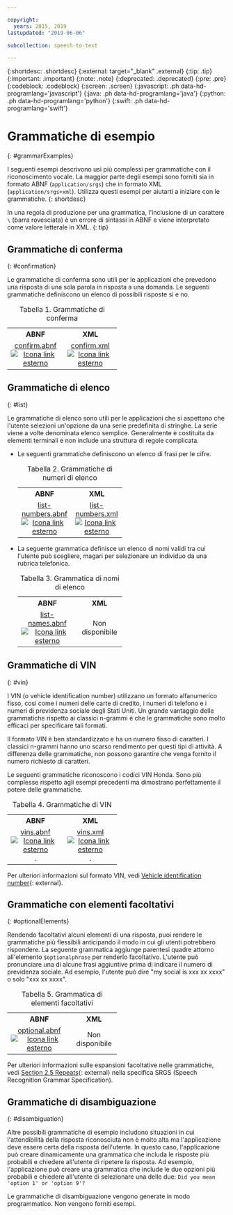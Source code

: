 ```yaml
---

copyright:
  years: 2015, 2019
lastupdated: "2019-06-06"

subcollection: speech-to-text

---
```


{:shortdesc: .shortdesc}
{:external: target="_blank" .external}
{:tip: .tip}
{:important: .important}
{:note: .note}
{:deprecated: .deprecated}
{:pre: .pre}
{:codeblock: .codeblock}
{:screen: .screen}
{:javascript: .ph data-hd-programlang='javascript'}
{:java: .ph data-hd-programlang='java'}
{:python: .ph data-hd-programlang='python'}
{:swift: .ph data-hd-programlang='swift'}

# Grammatiche di esempio
{: #grammarExamples}

I seguenti esempi descrivono usi più complessi per grammatiche con il riconoscimento vocale. La maggior parte degli esempi sono forniti sia in formato ABNF (`application/srgs`) che in formato XML (`application/srgs+xml`). Utilizza questi esempi per aiutarti a iniziare con le grammatiche.
{: shortdesc}

In una regola di produzione per una grammatica, l'inclusione di un carattere `\` (barra rovesciata) è un errore di sintassi in ABNF e viene interpretato come valore letterale in XML.
{: tip}

## Grammatiche di conferma
{: #confirmation}

Le grammatiche di conferma sono utili per le applicazioni che prevedono una risposta di una sola parola in risposta a una domanda. Le seguenti grammatiche definiscono un elenco di possibili risposte sì e no.

<table style="width:50%">
  <caption>Tabella 1. Grammatiche di conferma</caption>
  <tr>
    <th style="text-align:center">ABNF</th>
    <th style="text-align:center">XML</th>
  </tr>
  <tr>
    <td style="text-align:center">
      <a target="_blank" href="https://watson-developer-cloud.github.io/doc-tutorial-downloads/speech-to-text/grammars/confirm.abnf" download="confirm.abnf">confirm.abnf <img src="../../icons/launch-glyph.svg" alt="Icona link esterno" title="Icona link esterno"></a>
    </td>
    <td style="text-align:center">
      <a target="_blank" href="https://watson-developer-cloud.github.io/doc-tutorial-downloads/speech-to-text/grammars/confirm.xml" download="confirm.xml">confirm.xml <img src="../../icons/launch-glyph.svg" alt="Icona link esterno" title="Icona link esterno"></a>
    </td>
  </tr>
</table>

## Grammatiche di elenco
{: #list}

Le grammatiche di elenco sono utili per le applicazioni che si aspettano che l'utente selezioni un'opzione da una serie predefinita di stringhe. La serie viene a volte denominata elenco semplice. Generalmente è costituita da elementi terminali e non include una struttura di regole complicata.

-   Le seguenti grammatiche definiscono un elenco di frasi per le cifre.

    <table style="width:50%">
      <caption>Tabella 2. Grammatiche di numeri di elenco</caption>
      <tr>
        <th style="text-align:center">ABNF</th>
        <th style="text-align:center">XML</th>
      </tr>
      <tr>
        <td style="text-align:center">
          <a target="_blank" href="https://watson-developer-cloud.github.io/doc-tutorial-downloads/speech-to-text/grammars/list-numbers.abnf" download="list-numbers.abnf">list-numbers.abnf <img src="../../icons/launch-glyph.svg" alt="Icona link esterno" title="Icona link esterno"></a>
        </td>
        <td style="text-align:center">
          <a target="_blank" href="https://watson-developer-cloud.github.io/doc-tutorial-downloads/speech-to-text/grammars/list-numbers.xml" download="list-numbers.xml">list-numbers.xml <img src="../../icons/launch-glyph.svg" alt="Icona link esterno" title="Icona link esterno"></a>
        </td>
      </tr>
    </table>

-   La seguente grammatica definisce un elenco di nomi validi tra cui l'utente può scegliere, magari per selezionare un individuo da una rubrica telefonica.

    <table style="width:50%">
      <caption>Tabella 3. Grammatica di nomi di elenco</caption>
      <tr>
        <th style="text-align:center">ABNF</th>
        <th style="text-align:center">XML</th>
      </tr>
      <tr>
        <td style="text-align:center">
          <a target="_blank" href="https://watson-developer-cloud.github.io/doc-tutorial-downloads/speech-to-text/grammars/list-names.abnf" download="list-names.abnf">list-names.abnf <img src="../../icons/launch-glyph.svg" alt="Icona link esterno" title="Icona link esterno"></a>
        </td>
        <td style="text-align:center">
          Non disponibile
        </td>
      </tr>
    </table>

## Grammatiche di VIN
{: #vin}

I VIN (o vehicle identification number) utilizzano un formato alfanumerico fisso, così come i numeri delle carte di credito, i numeri di telefono e i numeri di previdenza sociale degli Stati Uniti. Un grande vantaggio delle grammatiche rispetto ai classici n-grammi è che le grammatiche sono molto efficaci per specificare tali formati.

Il formato VIN è ben standardizzato e ha un numero fisso di caratteri. I classici n-grammi hanno uno scarso rendimento per questi tipi di attività. A differenza delle grammatiche, non possono garantire che venga fornito il numero richiesto di caratteri.

Le seguenti grammatiche riconoscono i codici VIN Honda. Sono più complesse rispetto agli esempi precedenti ma dimostrano perfettamente il potere delle grammatiche.

<table style="width:50%">
  <caption>Tabella 4. Grammatiche di VIN</caption>
  <tr>
    <th style="text-align:center">ABNF</th>
    <th style="text-align:center">XML</th>
  </tr>
  <tr>
    <td style="text-align:center">
      <a target="_blank" href="https://watson-developer-cloud.github.io/doc-tutorial-downloads/speech-to-text/grammars/vins.abnf" download="vins.abnf">vins.abnf <img src="../../icons/launch-glyph.svg" alt="Icona link esterno" title="Icona link esterno"></a>.
    </td>
    <td style="text-align:center">
      <a target="_blank" href="https://watson-developer-cloud.github.io/doc-tutorial-downloads/speech-to-text/grammars/vins.xml" download="vins.xml">vins.xml <img src="../../icons/launch-glyph.svg" alt="Icona link esterno" title="Icona link esterno"></a>.
    </td>
  </tr>
</table>

Per ulteriori informazioni sul formato VIN, vedi [Vehicle identification number](https://wikipedia.org/wiki/Vehicle_identification_number){: external}.

## Grammatiche con elementi facoltativi
{: #optionalElements}

Rendendo facoltativi alcuni elementi di una risposta, puoi rendere le grammatiche più flessibili anticipando il modo in cui gli utenti potrebbero rispondere. La seguente grammatica aggiunge parentesi quadre attorno all'elemento `$optionalphrase` per renderlo facoltativo. L'utente può pronunciare una di alcune frasi aggiuntive prima di indicare il numero di previdenza sociale. Ad esempio, l'utente può dire "my social is xxx xx xxxx" o solo "xxx xx xxxx".

<table style="width:50%">
  <caption>Tabella 5. Grammatica di elementi facoltativi</caption>
  <tr>
    <th style="text-align:center">ABNF</th>
    <th style="text-align:center">XML</th>
  </tr>
  <tr>
    <td style="text-align:center">
      <a target="_blank" href="https://watson-developer-cloud.github.io/doc-tutorial-downloads/speech-to-text/grammars/optional.abnf" download="optional.abnf">optional.abnf <img src="../../icons/launch-glyph.svg" alt="Icona link esterno" title="Icona link esterno"></a>
    </td>
    <td style="text-align:center">
      Non disponibile
    </td>
  </tr>
</table>

Per ulteriori informazioni sulle espansioni facoltative nelle grammatiche, vedi [Section 2.5 Repeats](https://www.w3.org/TR/speech-grammar/#S2.5){: external} nella specifica SRGS (Speech Recognition Grammar Specification).

## Grammatiche di disambiguazione
{: #disambiguation}

Altre possibili grammatiche di esempio includono situazioni in cui l'attendibilità della risposta riconosciuta non è molto alta ma l'applicazione deve essere certa della risposta dell'utente. In questo caso, l'applicazione può creare dinamicamente una grammatica che includa le risposte più probabili e chiedere all'utente di ripetere la risposta. Ad esempio, l'applicazione può creare una grammatica che include le due opzioni più probabili e chiedere all'utente di selezionare una delle due: `Did you mean 'option 1' or 'option 9'?`

Le grammatiche di disambiguazione vengono generate in modo programmatico. Non vengono forniti esempi.
